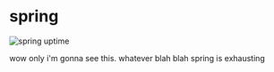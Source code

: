 # spring

![spring uptime](https://uptime.4-walls.net/api/badge/10/status?upColor=%235cdd8b)

wow only i'm gonna see this. whatever blah blah spring is exhausting
